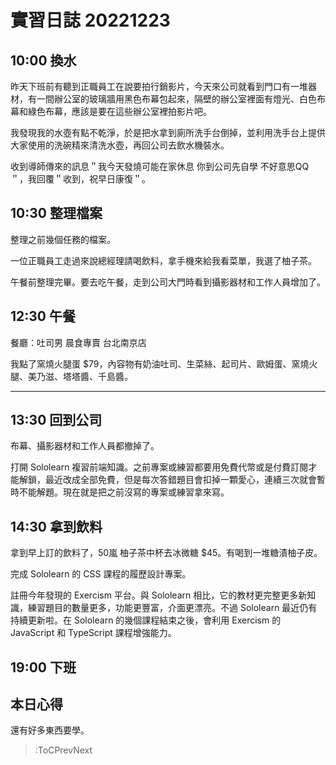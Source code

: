 # 實習日誌 20221223

## 10:00 換水

昨天下班前有聽到正職員工在說要拍行銷影片，今天來公司就看到門口有一堆器材，有一間辦公室的玻璃牆用黑色布幕包起來，隔壁的辦公室裡面有燈光、白色布幕和綠色布幕，應該是要在這些辦公室裡拍影片吧。

我發現我的水壺有點不乾淨，於是把水拿到廁所洗手台倒掉，並利用洗手台上提供大家使用的洗碗精來清洗水壺，再回公司去飲水機裝水。

收到導師傳來的訊息＂我今天發燒可能在家休息 你到公司先自學 不好意思QQ＂，我回覆＂收到，祝早日康復＂。

## 10:30 整理檔案

整理之前幾個任務的檔案。

一位正職員工走過來說總經理請喝飲料，拿手機來給我看菜單，我選了柚子茶。

午餐前整理完畢。要去吃午餐，走到公司大門時看到攝影器材和工作人員增加了。

## 12:30 午餐

餐廳：吐司男 晨食專賣 台北南京店

我點了窯燒火腿蛋 $79，內容物有奶油吐司、生菜絲、起司片、歐姆蛋、窯燒火腿、美乃滋、塔塔醬、千島醬。

---

## 13:30 回到公司

布幕、攝影器材和工作人員都撤掉了。

打開 Sololearn 複習前端知識。之前專案或練習都要用免費代幣或是付費訂閱才能解鎖，最近改成全部免費，但是每次答錯題目會扣掉一顆愛心，連續三次就會暫時不能解題。現在就是把之前沒寫的專案或練習拿來寫。

## 14:30 拿到飲料

拿到早上訂的飲料了，50嵐 柚子茶中杯去冰微糖 $45。有喝到一堆糖漬柚子皮。

完成 Sololearn 的 CSS 課程的履歷設計專案。

註冊今年發現的 Exercism 平台。與 Sololearn 相比，它的教材更完整更多新知識，練習題目的數量更多，功能更豐富，介面更漂亮。不過 Sololearn 最近仍有持續更新啦。在 Sololearn 的幾個課程結束之後，會利用 Exercism 的 JavaScript 和 TypeScript 課程增強能力。

## 19:00 下班

## 本日心得

還有好多東西要學。

> :ToCPrevNext